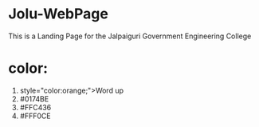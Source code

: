 # Jolu-WebPage
This is a Landing Page for the Jalpaiguri Government Engineering College
# color:
1. style="color:orange;">Word up</span>
2. #0174BE
3. #FFC436
4. #FFF0CE
